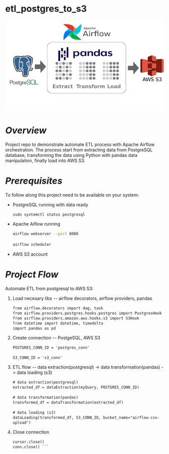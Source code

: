 # etl_postgres_to_s3
![A screenshot of a project interface](etl_postgres_s3.jpg)
# *Overview*
Project repo to demonstrate automate ETL process with Apache Airflow orchestration. The process start from extracting data from PostgreSQL database, transforming the data using Python with pandas data manipulation, finally load into AWS S3.
# *Prerequisites*
To follow along this project need to be available on your system:
- PostgreSQL running with data ready
  ```bash
  sudo systemctl status postgresql
  ```
- Apache Aiflow running
  ```bash
  airflow webserver --port 8080

  airflow scheduler
  ```
- AWS S3 account
# *Project Flow*
Automate ETL from postgresql to AWS S3:
1. Load necesary libs -- airflow decorators, airflow providers, pandas
   ```python3
   from airflow.decorators import dag, task
   from airflow.providers.postgres.hooks.postgres import PostgresHook
   from airflow.providers.amazon.aws.hooks.s3 import S3Hook
   from datetime import datetime, timedelta
   import pandas as pd
   ```
3. Create connection -- PostgeSQL, AWS S3
   ```python3
   POSTGRES_CONN_ID = 'postgres_conn'

   S3_CONN_ID = 's3_conn'
   ```
5. ETL flow -- data extraction(postgresql) -> data transformation(pandas) -> data loading (s3)
   ```python3
   # data extraction(postgresql)
   extracted_df = dataExtraction(myQuery, POSTGRES_CONN_ID)
   
   # data transformation(pandas)
   transformed_df = dataTransformation(extracted_df)

   # data loading (s3)
   dataLoading(transformed_df, S3_CONN_ID, bucket_name="airflow-csv-upload")
   ```
7. Close connection 
   ```python3
   cursor.close()
   conn.close() ```
